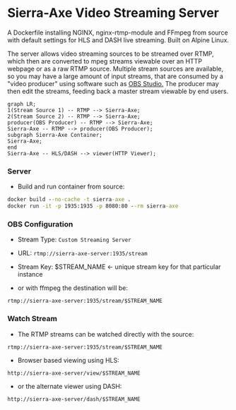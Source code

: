 # Sierra-Axe Video Streaming Server

A Dockerfile installing NGINX, nginx-rtmp-module and FFmpeg from source with
default settings for HLS and DASH live streaming. Built on Alpine Linux.

The server allows video streaming sources to be streamed over RTMP, which then are converted to mpeg streams viewable over an HTTP webpage or as a raw RTMP source.  Multiple stream sources are available, so you may have a large amount of input streams, that are consumed by a "video producer" using software such as [OBS Studio.](https://obsproject.com/)  The producer may then edit the streams, feeding back a master stream viewable by end users.

```mermaid
graph LR;
1(Stream Source 1) -- RTMP --> Sierra-Axe;
2(Stream Source 2) -- RTMP --> Sierra-Axe;
producer(OBS Producer) -- RTMP --> Sierra-Axe;
Sierra-Axe -- RTMP --> producer(OBS Producer);
subgraph Sierra-Axe Container;
Sierra-Axe;
end
Sierra-Axe -- HLS/DASH --> viewer(HTTP Viewer);
```

### Server

* Build and run container from source:

```cmd
docker build --no-cache -t sierra-axe .
docker run -it -p 1935:1935 -p 8080:80 --rm sierra-axe
```

### OBS Configuration

* Stream Type: `Custom Streaming Server`
* URL: `rtmp://sierra-axe-server:1935/stream`
* Stream Key: $STREAM_NAME <- unique stream key for that particular instance

* or with ffmpeg the destination will be:

```text
rtmp://sierra-axe-server:1935/stream/$STREAM_NAME
```

### Watch Stream

* The RTMP streams can be watched directly with the source:

```text
rtmp://sierra-axe-server:1935/stream/$STREAM_NAME
```

* Browser based viewing using HLS:

```text
http://sierra-axe-server/view/$STREAM_NAME
```

* or the alternate viewer using DASH:

```text
http://sierra-axe-server/dash/$STREAM_NAME
```
